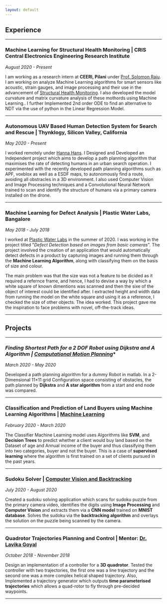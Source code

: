 ```yaml
---
layout: default
---
```


## Experience 
---

### **Machine Learning for Structural Health Monitoring | CRIS Central Electronics Engineering Research Institute**

*August 2020 - Present*

I am working as a research intern at **CEERI, Pilani** under [Prof. Solomon Raju](https://www.ceeri.res.in/profiles/kota-solomon-raju/). I am working on analyze Machine Learning algorithms for smart sensors like acoustic, strain gauges, and image processing and their use in the advancement of [Structural Health Monitoring](https://en.wikipedia.org/wiki/Structural_health_monitoring). I also developed the model curvature and matrix curvature analysis of these mothords using Machine Learning.. I further Implemented 2nd order ODE to find an alternative to NDT via the use of python in the Linear Regression Model. 

---

### **Autonomous UAV Based Human Detection System for Search and Rescue  | Thynklogy, Silicon Valley, California**

*May 2020 - Present*

I worked remotely under [Hanna Hans](https://www.linkedin.com/in/hanna-hans-360a8718a/). I Designed and Developed an Independent project which aims to develop a path planning algorithm that maximises the rate of detecting humans in an urban search operation. I experimented with the recently developed path planning algorithms such as APF, voxblox as well as a ESDF maps, to autonomously find a route, avoiding all obstracles in a 3D environment. I also used Computer Vision and Image Processing techniques and a Convolutional Neural Network trained to scan and identify the structure of humans via a primary camera installed on the drone.

---

### **Machine Learning for Defect Analysis | Plastic Water Labs, Bangalore**

*May 2018 - July 2018*

I worked at [Plastic Water Labs](http://www.iirs.gov.in/) in the summer of 2020. I was working in the project titled "*Defect Detection based on images from basic cameras*". The project involved the creation of an application that would automatically detect defects in a product by capturing images and running them through the **Machine Learning Algorithm**, along with classifying them on the basis of size and colour.

The main problem was that the size was not a feature to be dicided as it required a refernce frame, and hence, I had to devise a way by which a white square of known dimentions was scanned and then the sixe of the object of interest could be identified after. I extracted height and width data from running the model on the white square and using it as a reference, I checked the size of other objects. The idea worked. This project gave me the inspiration to face problems with novel, off-the-track ideas.  

---

## Projects

---
 
### **Finding Shortest Path for a 2 DOF Robot using Dijkstra and A* Algorithm | [Computational Motion Planning](https://drive.google.com/file/d/1_RmvLnQSR1D0xzanoOlTDYPMfPfIB8wt/view?usp=sharing)**

*March 2020 - May 2020*

Developed a path planning algorithm for a dummy Robot in matlab. In a 2-Dimensional 11×11 grid Configuration space consisting of obstacles, the path planned by **Dijkstra** and **A star algorithm** from a start and end node was compared.

---

### **Classification and Prediction of Land Buyers using Machine Learning Algorithms | [Machine Learning](https://drive.google.com/file/d/19Zatt3T9Ap0QaPr_MSK9SZSwYSnaKUo-/view?usp=sharing)**

*February 2020 - March 2020*

The Classifier Machine Learning model uses Algorithms like **SVM**, and **Decision Trees** to predict whether a client would buy land based on the Dataset of age and Annual income of the buyer and thus classifying them into two categories, buyer and not the buyer. This is a case of **supervised learning** where the algorithm is first trained on a set of clients pursued in the past years.

---

### **Sudoku Solver | [Computer Vision and Backtracking](https://github.com/Abhijay-kemkar/Sudoku)**

*July 2020 - August 2020*

Created a sudoku solving application which scans for sudoku puzzle from the primary camera video, identifies the digits using **Image Processing** and **Computer Vision** and extracts them via a **CNN model** trained on **MNIST database**. Solves the sudoku via the **backtracking algorithm** and overlays the solution on the puzzle being scanned by the camera.

---

### **Quadrotor Trajectories Planning and Control | Mentor: [Dr. Lavika Goyal](https://www.bits-pilani.ac.in/pilani/lavikagoel/profile)**

*October 2018 - November 2018*

Design an implementation of a controller for a **3D quadrotor**. Tested the controller with two trajectories, the first one was a line trajectory and the second one was a more complex helical shaped trajectory. Also, Implemented a trajectory generator which outputs **time parameterised trajectories** which allows a quad-rotor to fly through pre-decided waypoints.

---
<!--
### **Distance Iris Recognition | Mentor: [Dr. Kamlesh Tiwari](http://www.bits-pilani.ac.in/pilani/kamleshtiwari/profile)**

*January 2017 - May 2017*

Iris Recognition is a well worked on the problem of recognizing people based on
biometric iris data. We worked on a solution for Iris Recognition on 
Distance images (low-quality Iris), using the CASIA Distance Dataset.

The model proposed performs well, with correct recognition rates of over
85%, with just preliminary filtering and enhancing 
of the low-quality Iris from the distance images. Gabor filters have been used for matching, after extracting the iris data after segmentation.

Future work will involve clearing the database of blurry images of varying
degrees and matching using both the eyes' iris, instead of the currently
used one-eye matching to further enhance the matching accuracy.

---

### **Ad Effectiveness and their Impact on Sales | Mentor: [Dr. Sangeeta Sharma](http://www.bits-pilani.ac.in/pilani/sang/profile)**

*January 2017 - May 2017*

I was working on correlating Sales with Advertisements to measure the effectiveness of Ads on Sales. 

I used NLP tools on Google Trends as well as consumer sales data correlate the Ads with Sales. 
The Sales data was obtained courtesy [Govt. of India](http://data.gov.in/). 
I also used YouTube comments on Ads to correlate sentiments with the particular Ad to show how more emotional ads have a stronger impact on sales.

---

### Mini Projects

* **PSO Optimized K-Means**: Studied and implemented Particle Swarm Optimization to improve clustering performance of K-Means Clustering Algorithm

* **Heading Generation using Speech Phonetics**: Created a crawler to obtain clean speech audio and generated a summary and its heading using phonetics and tone of the speaker

* **Parallel branch and bound**: Implemented a parallel skeleton for branch and bound to solve NP-Hard problems on a cluster of workstations. 

* **Compiler for ERPLAG**: Created a compiler in C for a dummy language as part of Compiler course. Implemented the parser and code generator.

* **Network Packet Sniffer**: Created a network packet sniffer to mimic the functions of Wireshark to sniff packets and display an analysis of packets being transmitted on the network.

* **One Class Classification**: Used Extreme Learning Machines to solve the problem of Outlier Detection using One Class Classification for Sensor Data.

---

## Competitions

---

### **APOGEE MapMyIndia Hackathon | BITS, Pilani**

*April 2017*

Was part of team *TrippyMinds*, which came **1st** in a Machine Learning hackathon 
organized by [MapMyIndia](www.mapmyindia.com/) on [Kaggle](https://inclass.kaggle.com/c/mapmyindia2), a famous platform for Machine Learning Contests, for APOGEE, the technical fest of BITS Pilani.

The problem consisted of solving the problem of detecting the speed limits 
of roads from street signs captured in images taken on the highways of India. Our approach consisted of an ensemble of custom trained 
HaarCascade Classifiers running under an ensemble of simple CNN to 
classify the extracted bounding boxes.

---

### **DECode Hackathon | HackerEarth**

*October 2017*

Participated and came **3rd** in a Machine Learning hackathon 
organized by D.E. Shaw on [HackerEarth](https://www.hackerearth.com/challenge/competitive/de-shaw-de-code/), a famous platform for Machine Learning and Competitive Coding Contests. 

The problem was to predict the Chances of Investment for different users for the Month of July using the data for investments from those users for January to June. I used XgBoost after feature engineering.

---

### **e-Yantra | Indian Institute of Technology, Bombay**

*March 18th and 19th 2016*

[e-Yantra](http://portal.e-yantra.org/) is an initiative to spread education in Embedded systems and Robotics
by [IIT Bombay](http://www.iitb.ac.in/). It is sponsored by the Ministry of Human Resource Development, 
Government of India. It is a group competition where students in a team of 4 
programs a given robotic platform to solve a given problem in 12-15 weeks.

The competition consisted of programming a FireBird-5 bot to solve a given problem
statement. I was a part of a team of four and after 3 months of coding the bot, 
we were selected for the finals of e-Yantra out of around 500 teams. 

We came **2nd** in our theme of "Hotel Room Service" out of 57 teams from all 
over India in the finals which were held on 18th and 19th March 2016, at the 
IIT Bombay Campus.

---

### Other Achievements

* **National Finalist** in Microsoft's [Build The Shield](https://buildtheshield.microsoft.com/india/), a Capture-The-Flag competition 2016.
* Awarded the "*Shri Ratan Lal Lahoti Memorial Award*" for being the **Board Topper** in Chemistry (100/100), [CBSE](http://cbse.nic.in/) Board Examination, 2014.
* Awarded the "*Shri Dharamveer Gajra Memorial Award*" for being the **School Topper** in Computer Science (99/100), CBSE Board Examination, 2014.
* Junior Science Talent Search (JSTS) Scholar - Department of Science, Directorate of Education.
* Secured **All India Rank** (AIR) - **1574** in *IIT-JEE* 2014.
* Awarded the INSPIRE Scholarship for being the top 1% of students in the CBSE Board Examination, 2014.
* Awarded the Institute Merit Scholarship for Semester 1 and 2 at BITS Pilani for excellence in Academics.

--- -->
